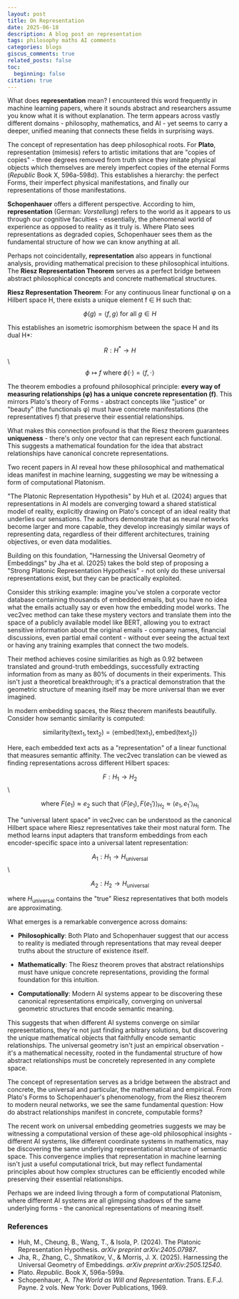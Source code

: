```yaml
---
layout: post
title: On Representation 
date: 2025-06-18
description: A blog post on representation
tags: philosophy maths AI comments
categories: blogs
giscus_comments: true
related_posts: false
toc:
  beginning: false
citation: true
---
```



What does **representation** mean? I encountered this word frequently in machine learning papers, where it sounds abstract and researchers assume you know what it is without explanation. The term appears across vastly different domains - philosophy, mathematics, and AI - yet seems to carry a deeper, unified meaning that connects these fields in surprising ways.


The concept of representation has deep philosophical roots. For **Plato**, representation (mimesis) refers to artistic imitations that are "copies of copies" - three degrees removed from truth since they imitate physical objects which themselves are merely imperfect copies of the eternal Forms (*Republic* Book X, 596a-598d). This establishes a hierarchy: the perfect Forms, their imperfect physical manifestations, and finally our representations of those manifestations.

**Schopenhauer** offers a different perspective. According to him, **representation** (German: *Vorstellung*) refers to the world as it appears to us through our cognitive faculties - essentially, the phenomenal world of experience as opposed to reality as it truly is. Where Plato sees representations as degraded copies, Schopenhauer sees them as the fundamental structure of how we can know anything at all.


Perhaps not coincidentally, **representation** also appears in functional analysis, providing mathematical precision to these philosophical intuitions. The **Riesz Representation Theorem** serves as a perfect bridge between abstract philosophical concepts and concrete mathematical structures.

**Riesz Representation Theorem**: For any continuous linear functional φ on a Hilbert space H, there exists a unique element f ∈ H such that:

$$\phi(g) = \langle f, g \rangle \text{ for all } g \in H$$

This establishes an isometric isomorphism between the space H and its dual H*:

$$R: H^* \to H$$ \\
$$\phi \mapsto f \text{ where } \phi(\cdot) = \langle f, \cdot \rangle$$


The theorem embodies a profound philosophical principle: **every way of measuring relationships (φ) has a unique concrete representation (f)**. This mirrors Plato's theory of Forms - abstract concepts like "justice" or "beauty" (the functionals φ) must have concrete manifestations (the representatives f) that preserve their essential relationships.

What makes this connection profound is that the Riesz theorem guarantees **uniqueness** - there's only one vector that can represent each functional. This suggests a mathematical foundation for the idea that abstract relationships have canonical concrete representations.

Two recent papers in AI reveal how these philosophical and mathematical ideas manifest in machine learning, suggesting we may be witnessing a form of computational Platonism.


"The Platonic Representation Hypothesis" by Huh et al. (2024) argues that representations in AI models are converging toward a shared statistical model of reality, explicitly drawing on Plato's concept of an ideal reality that underlies our sensations. The authors demonstrate that as neural networks become larger and more capable, they develop increasingly similar ways of representing data, regardless of their different architectures, training objectives, or even data modalities.


Building on this foundation, "Harnessing the Universal Geometry of Embeddings" by Jha et al. (2025) takes the bold step of proposing a "Strong Platonic Representation Hypothesis" - not only do these universal representations exist, but they can be practically exploited.

Consider this striking example: imagine you've stolen a corporate vector database containing thousands of embedded emails, but you have no idea what the emails actually say or even how the embedding model works. The vec2vec method can take these mystery vectors and translate them into the space of a publicly available model like BERT, allowing you to extract sensitive information about the original emails - company names, financial discussions, even partial email content - without ever seeing the actual text or having any training examples that connect the two models.

Their method achieves cosine similarities as high as 0.92 between translated and ground-truth embeddings, successfully extracting information from as many as 80% of documents in their experiments. This isn't just a theoretical breakthrough; it's a practical demonstration that the geometric structure of meaning itself may be more universal than we ever imagined.

In modern embedding spaces, the Riesz theorem manifests beautifully. Consider how semantic similarity is computed:

$$\text{similarity}(\text{text}_1, \text{text}_2) = \langle \text{embed}(\text{text}_1), \text{embed}(\text{text}_2) \rangle$$

Here, each embedded text acts as a "representation" of a linear functional that measures semantic affinity. The vec2vec translation can be viewed as finding representations across different Hilbert spaces:

$$F: H_1 \to H_2$$ \\

$$\text{where } F(e_1) \approx e_2 \text{ such that } \langle F(e_1), F(e_1') \rangle_{H_2} \approx \langle e_1, e_1' \rangle_{H_1}$$


The "universal latent space" in vec2vec can be understood as the canonical Hilbert space where Riesz representatives take their most natural form. The method learns input adapters that transform embeddings from each encoder-specific space into a universal latent representation:

$$A_1: H_1 \to H_{\text{universal}}$$ \\

$$A_2: H_2 \to H_{\text{universal}}$$

where $H_{\text{universal}}$ contains the "true" Riesz representatives that both models are approximating.

What emerges is a remarkable convergence across domains:

- **Philosophically**: Both Plato and Schopenhauer suggest that our access to reality is mediated through representations that may reveal deeper truths about the structure of existence itself.

- **Mathematically**: The Riesz theorem proves that abstract relationships must have unique concrete representations, providing the formal foundation for this intuition.

- **Computationally**: Modern AI systems appear to be discovering these canonical representations empirically, converging on universal geometric structures that encode semantic meaning.

This suggests that when different AI systems converge on similar representations, they're not just finding arbitrary solutions, but discovering the unique mathematical objects that faithfully encode semantic relationships. The universal geometry isn't just an empirical observation - it's a mathematical necessity, rooted in the fundamental structure of how abstract relationships must be concretely represented in any complete space.


The concept of representation serves as a bridge between the abstract and concrete, the universal and particular, the mathematical and empirical. From Plato's Forms to Schopenhauer's phenomenology, from the Riesz theorem to modern neural networks, we see the same fundamental question: How do abstract relationships manifest in concrete, computable forms?

The recent work on universal embedding geometries suggests we may be witnessing a computational version of these age-old philosophical insights - different AI systems, like different coordinate systems in mathematics, may be discovering the same underlying representational structure of semantic space. This convergence implies that representation in machine learning isn't just a useful computational trick, but may reflect fundamental principles about how complex structures can be efficiently encoded while preserving their essential relationships.

Perhaps we are indeed living through a form of computational Platonism, where different AI systems are all glimpsing shadows of the same underlying forms - the canonical representations of meaning itself.

### References

- Huh, M., Cheung, B., Wang, T., & Isola, P. (2024). The Platonic Representation Hypothesis. *arXiv preprint arXiv:2405.07987*.
- Jha, R., Zhang, C., Shmatikov, V., & Morris, J. X. (2025). Harnessing the Universal Geometry of Embeddings. *arXiv preprint arXiv:2505.12540*.
- Plato. *Republic*. Book X, 596a-599a.
- Schopenhauer, A. *The World as Will and Representation*. Trans. E.F.J. Payne. 2 vols. New York: Dover Publications, 1969.